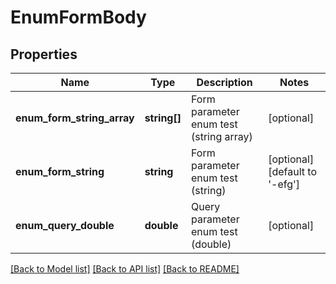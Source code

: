 # EnumFormBody

## Properties
Name | Type | Description | Notes
------------ | ------------- | ------------- | -------------
**enum_form_string_array** | **string[]** | Form parameter enum test (string array) | [optional] 
**enum_form_string** | **string** | Form parameter enum test (string) | [optional] [default to '-efg']
**enum_query_double** | **double** | Query parameter enum test (double) | [optional] 

[[Back to Model list]](../../README.md#documentation-for-models) [[Back to API list]](../../README.md#documentation-for-api-endpoints) [[Back to README]](../../README.md)

